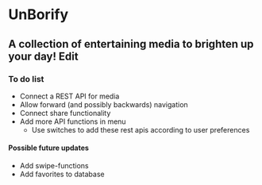  # UnBorify
## A collection of entertaining media to brighten up your day! Edit
### To do list
* Connect a REST API for media
* Allow forward (and possibly backwards) navigation
* Connect share functionality
* Add more API functions in menu 
  *  Use switches to add these rest apis according to user preferences
  
#### Possible future updates
* Add swipe-functions
* Add favorites to database
